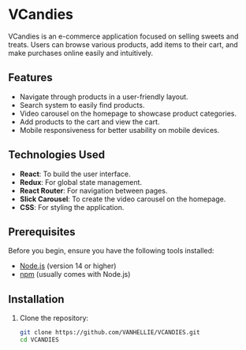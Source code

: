 # VCandies

VCandies is an e-commerce application focused on selling sweets and treats. Users can browse various products, add items to their cart, and make purchases online easily and intuitively.

## Features

- Navigate through products in a user-friendly layout.
- Search system to easily find products.
- Video carousel on the homepage to showcase product categories.
- Add products to the cart and view the cart.
- Mobile responsiveness for better usability on mobile devices.

## Technologies Used

- **React**: To build the user interface.
- **Redux**: For global state management.
- **React Router**: For navigation between pages.
- **Slick Carousel**: To create the video carousel on the homepage.
- **CSS**: For styling the application.

## Prerequisites

Before you begin, ensure you have the following tools installed:

- [Node.js](https://nodejs.org/en/download/) (version 14 or higher)
- [npm](https://www.npmjs.com/get-npm) (usually comes with Node.js)

## Installation

1. Clone the repository:
   ```bash
   git clone https://github.com/VANHELLIE/VCANDIES.git
   cd VCANDIES
